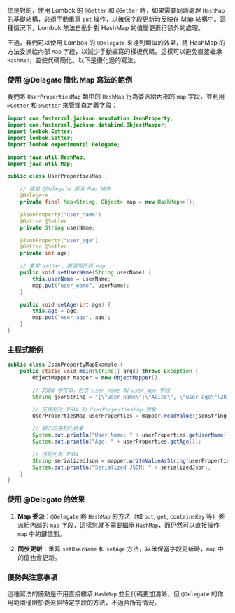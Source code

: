
您是對的，使用 Lombok 的 `@Getter` 和 `@Setter` 時，如果需要同時處理 `HashMap` 的基礎結構，必須手動重寫 `put` 操作，以確保字段更新時反映在 Map 結構中。這種情況下，Lombok 無法自動針對 HashMap 的值變更進行額外的處理。

不過，我們可以使用 Lombok 的 `@Delegate` 來達到類似的效果，將 HashMap 的方法委派給內部 `Map` 字段，以減少手動編寫的樣板代碼。這樣可以避免直接繼承 `HashMap`，並使代碼簡化。以下是優化過的寫法。

### 使用 @Delegate 簡化 Map 寫法的範例

我們將 `UserPropertiesMap` 類中的 `HashMap` 行為委派給內部的 `map` 字段，並利用 `@Getter` 和 `@Setter` 來管理自定義字段：

```java
import com.fasterxml.jackson.annotation.JsonProperty;
import com.fasterxml.jackson.databind.ObjectMapper;
import lombok.Getter;
import lombok.Setter;
import lombok.experimental.Delegate;

import java.util.HashMap;
import java.util.Map;

public class UserPropertiesMap {

    // 使用 @Delegate 委派 Map 操作
    @Delegate
    private final Map<String, Object> map = new HashMap<>();

    @JsonProperty("user_name")
    @Getter @Setter
    private String userName;

    @JsonProperty("user_age")
    @Getter @Setter
    private int age;

    // 重寫 setter，將值同步到 map
    public void setUserName(String userName) {
        this.userName = userName;
        map.put("user_name", userName);
    }

    public void setAge(int age) {
        this.age = age;
        map.put("user_age", age);
    }
}
```

### 主程式範例

```java
public class JsonPropertyMapExample {
    public static void main(String[] args) throws Exception {
        ObjectMapper mapper = new ObjectMapper();

        // JSON 字符串，包含 user_name 和 user_age 字段
        String jsonString = "{\"user_name\":\"Alice\", \"user_age\":28}";

        // 反序列化 JSON 到 UserPropertiesMap 對象
        UserPropertiesMap userProperties = mapper.readValue(jsonString, UserPropertiesMap.class);

        // 顯示反序列化結果
        System.out.println("User Name: " + userProperties.getUserName());
        System.out.println("Age: " + userProperties.getAge());

        // 序列化為 JSON
        String serializedJson = mapper.writeValueAsString(userProperties);
        System.out.println("Serialized JSON: " + serializedJson);
    }
}
```

### 使用 @Delegate 的效果

1. **Map 委派**：`@Delegate` 將 `HashMap` 的方法（如 `put`, `get`, `containsKey` 等）委派給內部的 `map` 字段，這樣您就不需要繼承 `HashMap`，而仍然可以直接操作 `map` 中的鍵值對。

2. **同步更新**：重寫 `setUserName` 和 `setAge` 方法，以確保當字段更新時，`map` 中的值也會更新。

### 優勢與注意事項

這種寫法的優點是不用直接繼承 `HashMap` 並且代碼更加清晰，但 `@Delegate` 的作用範圍僅限於委派給特定字段的方法，不適合所有情況。